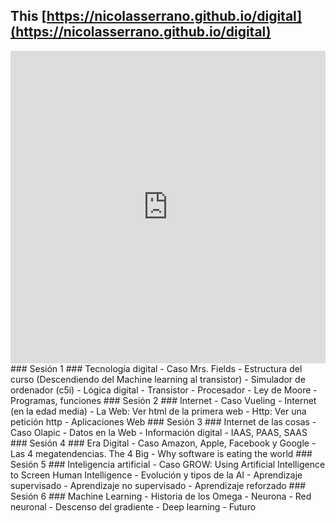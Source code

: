 ## This [https://nicolasserrano.github.io/digital](https://nicolasserrano.github.io/digital)

<iframe width="100%" height="500" src="https://nicolasserrano.github.io/digital/cover.html" frameborder="0" scrolling="no" onload="resizeIframe(this)"></iframe>

<a id="s1" />
### Sesi&oacute;n 1 ### 
Tecnolog&iacute;a digital
   - Caso Mrs. Fields
   - Estructura del curso (Descendiendo del Machine learning al transistor) 
   - Simulador de ordenador (c5i) 
   - L&oacute;gica digital 
   - Transistor 
   - Procesador 
   - Ley de Moore 
   - Programas, funciones 

<a id="s2" />
### Sesi&oacute;n 2 ### 
Internet
   - Caso Vueling
   - Internet (en la edad media)
   - La Web: Ver html de la primera web
   - Http: Ver una petición http
   - Aplicaciones Web

<a id="s3" />
### Sesi&oacute;n 3 ### 
Internet de las cosas 
   - Caso Olapic
   - Datos en la Web
   - Informaci&oacute;n digital
   - IAAS, PAAS, SAAS

<a id="s4" />
### Sesi&oacute;n 4 ### 
Era Digital 
   - Caso Amazon, Apple, Facebook y Google
   - Las 4 megatendencias. The 4 Big
   - Why software is eating the world

<a id="s5" />
### Sesi&oacute;n 5 ### 
Inteligencia artificial 
   - Caso GROW: Using Artificial Intelligence to Screen Human Intelligence
   - Evolución y tipos de la AI
   - Aprendizaje supervisado
   - Aprendizaje no supervisado
   - Aprendizaje reforzado

<a id="s6" />
### Sesi&oacute;n 6 ### 
Machine Learning 
   - Historia de los Omega
   - Neurona
   - Red neuronal
   - Descenso del gradiente
   - Deep learning
   - Futuro

